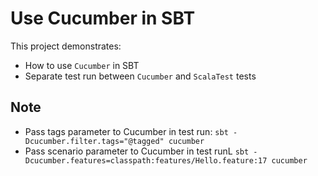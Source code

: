 # Use Cucumber in SBT

This project demonstrates:

- How to use `Cucumber` in SBT
- Separate test run between `Cucumber` and `ScalaTest` tests

## Note

- Pass tags parameter to Cucumber in test run: `sbt -Dcucumber.filter.tags="@tagged" cucumber`
- Pass scenario parameter to Cucumber in test runL `sbt -Dcucumber.features=classpath:features/Hello.feature:17 cucumber`
